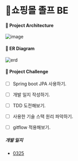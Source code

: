 

# 🎁쇼핑몰 졸프 BE



#### 🎈 Project Architecture



![image](https://user-images.githubusercontent.com/48307960/112406244-2b1e2880-8d57-11eb-86c1-e2e079fc8a8f.png)






#### 🎈 ER Diagram



![erd](https://user-images.githubusercontent.com/48307960/112406507-a5e74380-8d57-11eb-8c32-6fdfe6b5d0b3.png)





#### 🎈 Project Challenge

- [ ] Spring boot JPA 사용하기.
- [ ] 개발 일지 작성하기.
- [ ] TDD 도전해보기.
- [ ] 사용한 기술 스택 원리 파악하기.
- [ ] gitflow 적용해보기.



##### 개발 일지

- [0325](https://github.com/YongIn-chungBae/DevelopmentDiary/blob/main/DevelopmentDiary/0325.md)

  